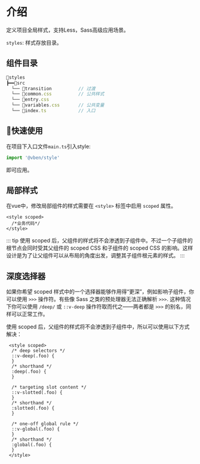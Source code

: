 # 介绍

定义项目全局样式，支持Less，Sass高级应用场景。

`styles`: 样式存放目录。

## 组件目录
```js
📁styles
┣━━📁src
  └── 📁transition          // 过渡
  └── 📄common.css          // 公共样式
  └── 📄entry.css            
  └── 📄variables.css       // 公共变量
  └── 📄index.ts            // 入口
```

## 🌈快速使用

在项目下入口文件`main.ts`引入style:
```ts
import '@vben/style'
```
即可应用。

## 局部样式

在vue中，修改局部组件的样式需要在 `<style>` 标签中启用 `scoped` 属性。
```vue
<style scoped>
  /*业务代码*/
</style>
```
::: tip
使用 scoped 后，父组件的样式将不会渗透到子组件中。不过一个子组件的根节点会同时受其父组件的 scoped CSS 和子组件的 scoped CSS 的影响。这样设计是为了让父组件可以从布局的角度出发，调整其子组件根元素的样式。
:::

## 深度选择器

如果你希望 scoped 样式中的一个选择器能够作用得“更深”，例如影响子组件，你可以使用 `>>>` 操作符。有些像 Sass 之类的预处理器无法正确解析 `>>>`. 这种情况下你可以使用 `/deep/` 或 `::v-deep` 操作符取而代之——两者都是 `>>>` 的别名，同样可以正常工作。

使用 scoped 后，父组件的样式将不会渗透到子组件中，所以可以使用以下方式解决：

```vue
 <style scoped>
  /* deep selectors */
  ::v-deep(.foo) {
  }
  /* shorthand */
  :deep(.foo) {
  }

  /* targeting slot content */
  ::v-slotted(.foo) {
  }
  /* shorthand */
  :slotted(.foo) {
  }

  /* one-off global rule */
  ::v-global(.foo) {
  }
  /* shorthand */
  :global(.foo) {
  }
 </style>
```